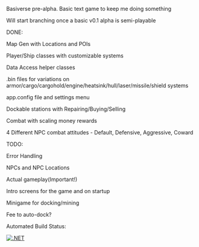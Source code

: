Basiverse pre-alpha. Basic text game to keep me doing something

Will start branching once a basic v0.1 alpha is semi-playable


DONE:

Map Gen with Locations and POIs

Player/Ship classes with customizable systems

Data Access helper classes

.bin files for variations on armor/cargo/cargohold/engine/heatsink/hull/laser/missile/shield systems

app.config file and settings menu

Dockable stations with Repairing/Buying/Selling

Combat with scaling money rewards

4 Different NPC combat attitudes - Default, Defensive, Aggressive, Coward

TODO:

Error Handling

NPCs and NPC Locations

Actual gameplay(Important!)

Intro screens for the game and on startup

Minigame for docking/mining

Fee to auto-dock?

Automated Build Status:


[![.NET](https://github.com/Prophetofkirbo/Basiverse/actions/workflows/dotnet.yml/badge.svg)](https://github.com/Prophetofkirbo/Basiverse/actions/workflows/dotnet.yml)
